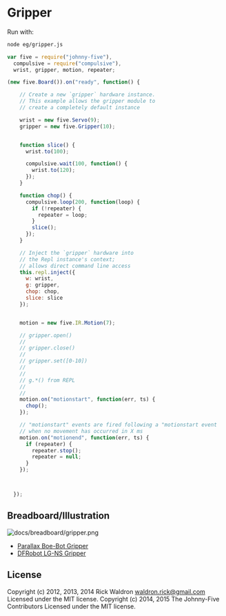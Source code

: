 <!--remove-start-->
# Gripper

Run with:
```bash
node eg/gripper.js
```
<!--remove-end-->

```javascript
var five = require("johnny-five"),
  compulsive = require("compulsive"),
  wrist, gripper, motion, repeater;

(new five.Board()).on("ready", function() {

    // Create a new `gripper` hardware instance.
    // This example allows the gripper module to
    // create a completely default instance

    wrist = new five.Servo(9);
    gripper = new five.Gripper(10);


    function slice() {
      wrist.to(100);

      compulsive.wait(100, function() {
        wrist.to(120);
      });
    }

    function chop() {
      compulsive.loop(200, function(loop) {
        if (!repeater) {
          repeater = loop;
        }
        slice();
      });
    }

    // Inject the `gripper` hardware into
    // the Repl instance's context;
    // allows direct command line access
    this.repl.inject({
      w: wrist,
      g: gripper,
      chop: chop,
      slice: slice
    });


    motion = new five.IR.Motion(7);

    // gripper.open()
    //
    // gripper.close()
    //
    // gripper.set([0-10])
    //
    //
    // g.*() from REPL
    //
    //
    motion.on("motionstart", function(err, ts) {
      chop();
    });

    // "motionstart" events are fired following a "motionstart event
    // when no movement has occurred in X ms
    motion.on("motionend", function(err, ts) {
      if (repeater) {
        repeater.stop();
        repeater = null;
      }
    });



  });


```


## Breadboard/Illustration


![docs/breadboard/gripper.png](breadboard/gripper.png)

- [Parallax Boe-Bot Gripper](http://www.parallax.com/Portals/0/Downloads/docs/prod/acc/GripperManual-v3.0.pdf)
- [DFRobot LG-NS Gripper](http://www.dfrobot.com/index.php?route=product/product&filter_name=gripper&product_id=628#.UCvGymNST_k)


<!--remove-start-->
## License
Copyright (c) 2012, 2013, 2014 Rick Waldron <waldron.rick@gmail.com>
Licensed under the MIT license.
Copyright (c) 2014, 2015 The Johnny-Five Contributors
Licensed under the MIT license.
<!--remove-end-->
